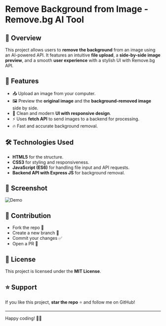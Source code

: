 # Remove Background from Image - Remove.bg AI Tool

## 🚀 Overview
This project allows users to **remove the background** from an image using an AI-powered API. It features an intuitive **file upload**, a **side-by-side image preview**, and a smooth **user experience** with a stylish UI with Remove.bg API.

## 🎯 Features
- 📤 Upload an image from your computer.
- 🖼️ Preview the **original image** and the **background-removed image** side by side.
- 🎨 Clean and modern **UI with responsive design**.
- ⚡ Uses **fetch API** to send images to a backend for processing.
- 🔥 Fast and accurate background removal.

## 🛠️ Technologies Used
- **HTML5** for the structure.
- **CSS3** for styling and responsiveness.
- **JavaScript (ES6)** for handling file input and API requests.
- **Backend API with Express JS** for background removal.

## 📸 Screenshot
![Demo](https://i.postimg.cc/gcHf8V3V/Remove-Image-Background-with-AI-Webdox-Computer-Institute.png)


## 🤝 Contribution
- Fork the repo 🍴
- Create a new branch 🌿
- Commit your changes ✅
- Open a PR 🚀

## 📜 License
This project is licensed under the **MIT License**.

## ⭐ Support
If you like this project, **star the repo** ⭐ and follow me on GitHub!

---

Happy coding! 🎨🚀

